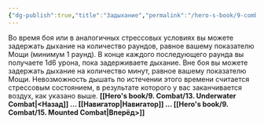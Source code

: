 ```yaml
---
{"dg-publish":true,"title":"Задыхание","permalink":"/hero-s-book/9-combat/14-suffocating/","dgPassFrontmatter":true}
---
```


Во время боя или в аналогичных стрессовых условиях вы можете задержать дыхание на количество раундов, равное вашему показателю Мощи (минимум 1 раунд). В конце каждого последующего раунда вы получаете 1d6 урона, пока задерживаете дыхание. 
Вне боя вы можете задержать дыхание на количество минут, равное вашему показателю Мощи. Невозможность дышать по истечении этого времени считается стрессовым состоянием, в результате которого у вас заканчивается воздух, как указано выше.
**[[Hero's book/9. Combat/13. Underwater Combat\|<Назад]] ... [[Навигатор\|Навигатор]] ... [[Hero's book/9. Combat/15. Mounted Combat\|Вперёд>]]**